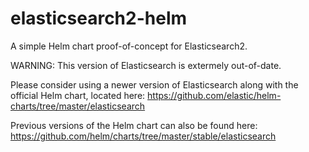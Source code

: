 # elasticsearch2-helm
A simple Helm chart proof-of-concept for Elasticsearch2.

WARNING: This version of Elasticsearch is extermely out-of-date.

Please consider using a newer version of Elasticsearch along with the official Helm chart, located here: https://github.com/elastic/helm-charts/tree/master/elasticsearch

Previous versions of the Helm chart can also be found here: https://github.com/helm/charts/tree/master/stable/elasticsearch
